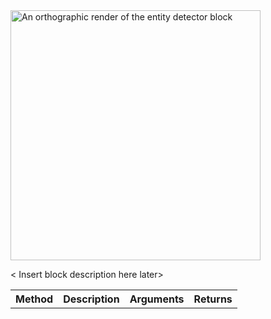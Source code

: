 <!-- # Entity Detector -->

<!-- [[/images/renders/EntityDetectorRender.png | Entity Detector Block Render]] -->

<img  align="center" width=400 src="images/renders/EntityDetectorRender.png" alt="An orthographic render of the entity detector block">

<br clear="center">
 
< Insert block description here later>


<table align=center>
    <tr>
        <th>
            Method
        </th>
        <th>
            Description
        </th>
        <th>
            Arguments
        </th>
        <th>
            Returns
        </th>
    </tr>
</table>
